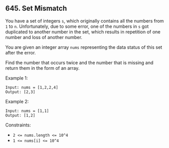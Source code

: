 ## 645. Set Mismatch

You have a set of integers `s`, which originally contains all the numbers from `1` to `n`. Unfortunately, due to some error, one of the numbers in `s` got duplicated to another number in the set, which results in repetition of one number and loss of another number.

You are given an integer array `nums` representing the data status of this set after the error.

Find the number that occurs twice and the number that is missing and return them in the form of an array.

Example 1:

```
Input: nums = [1,2,2,4]
Output: [2,3]
```

Example 2:

```
Input: nums = [1,1]
Output: [1,2]
```

Constraints:

- `2 <= nums.length <= 10^4`
- `1 <= nums[i] <= 10^4`
